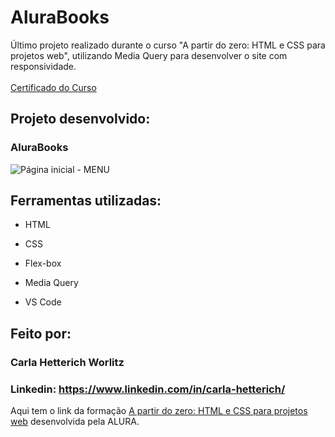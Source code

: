 # AluraBooks
Último projeto realizado durante o curso "A partir do zero: HTML e CSS para projetos web", utilizando Media Query para desenvolver o site com responsividade. <br>
<br>
[Certificado do Curso](https://cursos.alura.com.br/degree/certificate/f4af562a-1833-4576-8528-d0e967be4157)

<h2> Projeto desenvolvido: </h2>

<h3>AluraBooks</h3>

![Página inicial - MENU](https://github.com/cahetterich/ALURA_HTML-CSS/assets/148469247/dd8b5d84-a372-4230-8ce0-c46ec640273e)

## Ferramentas utilizadas:

* HTML

* CSS

* Flex-box

* Media Query

* VS Code

## Feito por:

### Carla Hetterich Worlitz

### Linkedin: https://www.linkedin.com/in/carla-hetterich/

Aqui tem o link da formação [A partir do zero: HTML e CSS para projetos web](https://cursos.alura.com.br/formacao-html-css) desenvolvida pela ALURA.
